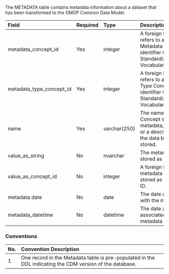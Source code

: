 The METADATA table contains metadata information about a dataset that has been transformed to the OMOP Common Data Model. 

Field					|Required	|Type	|Description
:------------------------------|:--------|:------------|:-----------------------------------------
|metadata_concept_id		|Yes		|integer		|A foreign key that refers to a Standard Metadata Concept identifier in the Standardized Vocabularies.|
|metadata_type_concept_id	|Yes		|integer		|A foreign key that refers to a Standard Type Concept identifier in the Standardized Vocabularies.|
|name						|Yes		|varchar(250)	|The name of the Concept stored in metadata_concept_id or a description of the data being stored.|
|value_as_string			|No			|nvarchar		|The metadata value stored as a string.|
|value_as_concept_id		|No			|integer		|A foreign key to a metadata value stored as a Concept ID.|
|metadata date				|No			|date			|The date associated with the metadata|
|metadata_datetime			|No			|datetime		|The date and time associated with the metadata|

### Conventions 

No.|Convention Description
:--------|:------------------------------------
| 1  | One record in the Metadata table is pre-populated in the DDL indicating the CDM version of the database. |